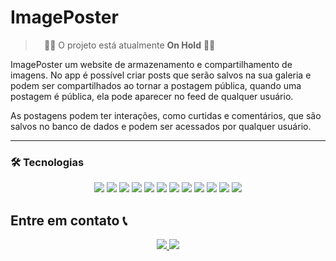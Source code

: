 # ImagePoster

> ⠀
> 🚧🚧 O projeto está atualmente **On Hold** 🚧🚧
> ⠀

ImagePoster um website de armazenamento e compartilhamento de imagens. No app é possível criar posts que serão salvos na sua galeria e podem ser compartilhados ao tornar a postagem pública, quando uma postagem é pública, ela pode aparecer no feed de qualquer usuário.

As postagens podem ter interações, como curtidas e comentários, que são salvos no banco de dados e podem ser acessados por qualquer usuário.

---

### 🛠️ Tecnologias

<p align="center">
    <img src="https://img.shields.io/badge/Git-E34F26?style=for-the-badge&logo=git&logoColor=white" />
    <img src="https://img.shields.io/badge/postgres-%23316192.svg?style=for-the-badge&logo=postgresql&logoColor=white">
    <img src="https://img.shields.io/badge/Vue.js-35495E?style=for-the-badge&logo=vuedotjs&logoColor=4FC08D" />
    <img src="https://img.shields.io/badge/nuxt.js-00C58E?style=for-the-badge&logo=nuxtdotjs&logoColor=white" />
    <img src="https://img.shields.io/badge/Sass-CC6699?style=for-the-badge&logo=sass&logoColor=white"/>
    <img src="https://img.shields.io/badge/Tailwind_CSS-38B2AC?style=for-the-badge&logo=tailwind-css&logoColor=white" />
    <img src="https://img.shields.io/badge/TypeScript-007ACC?style=for-the-badge&logo=typescript&logoColor=white" />
    <img src="https://img.shields.io/badge/TRPC-0062AD?style=for-the-badge" />
    <img src="https://img.shields.io/badge/Prisma-3982CE?style=for-the-badge&logo=Prisma&logoColor=white" />
    <img src="https://img.shields.io/badge/eslint-3A33D1?style=for-the-badge&logo=eslint&logoColor=white" />
    <img src="https://img.shields.io/badge/pnpm-%234a4a4a.svg?style=for-the-badge&logo=pnpm&logoColor=f69220" />
    <img src="https://img.shields.io/badge/Amazon_AWS-FF9900?style=for-the-badge&logo=amazonaws&logoColor=white" />

</p>

## Entre em contato 📞

<p align="center">
<a href="https://www.linkedin.com/in/luis-felipe-vanin-martins-5a5b38215">
<img src="https://img.shields.io/badge/-LinkedIn-black.svg?style=for-the-badge&logo=linkedin&colorB=blue">
</a>
<a href="mailto:luisfvanin2@gmail.com">
<img src="https://img.shields.io/badge/Gmail:%20luisfvanin2@gmail.com-D14836?style=for-the-badge&logo=gmail&logoColor=white">
</a>
</p>
